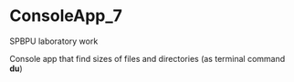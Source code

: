 # ConsoleApp_7
SPBPU laboratory work

Console app that find sizes of files and directories (as terminal command **du**)
